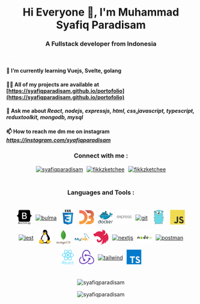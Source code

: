 <style>
  .gambar {
    border-radius: 10px;
    width: 200px;
  }
  .gambar-wrapper {
    display: flex;
    justify-content:center;
    padding-bottom: 20px;
  }
  .performance {
    display:flex;
    flex-wrap: wrap;
    justify-content:center;
    align-items:center;
    gap:10px;
  }
  .sosmed {
    display: flex;
    justify-content:center;
    align-items:center;
    gap:10px;
    padding-bottom: 20px;
  }
  .tech {
    display:flex;
    flex-wrap:wrap;
    justify-content:center;
    align-items:center;
    gap:10px;
    padding: 20px;
  }
  .background {
    background-color: #333;
    display:flex;
    padding: 30px;
    color:white;
    flex-direction:column;
    justify-content:center;
  }
</style>

<p align="center">

<h1 align="center">Hi Everyone 👋, I'm Muhammad Syafiq Paradisam</h1>
<h3 align="center">A Fullstack developer from Indonesia</h3>

<span style="color:white" align="center">hai</span>
#### 🌱 I’m currently learning Vuejs, Svelte, golang

#### 👨‍💻 All of my projects are available at [https://syafiqparadisam.github.io/portofolio](https://syafiqparadisam.github.io/portofolio)

#### 💬 Ask me about *React, nodejs, expressjs, html, css,javascript, typescript, reduxtoolkit, mongodb, mysql*

#### 📫 How to reach me dm me on instagram *<https://instagram.com/syafiqparadisam>*

<h3 align="center">Connect with me :</h3>

<div class="sosmed">
<a href="https://instagram.com/syafiqparadisam" target="blank"><img align="center" src="https://raw.githubusercontent.com/rahuldkjain/github-profile-readme-generator/master/src/images/icons/Social/instagram.svg" alt="syafiqparadisam" height="30" width="40" /></a>
<a href="https://www.youtube.com/@fikkzketchee5661" target="blank"><img align="center" src="https://raw.githubusercontent.com/rahuldkjain/github-profile-readme-generator/master/src/images/icons/Social/youtube.svg" alt="fikkzketchee" height="30" width="40" /></a>
<a href="https://www.linkedin.com/in/syafiq-paradisam-b72749258" target="blank"><img align="center" src="https://raw.githubusercontent.com/rahuldkjain/github-profile-readme-generator/master/src/images/icons/Social/linked-in-alt.svg" alt="fikkzketchee" height="30" width="40" /></a>
</div>

<h3 align="center">Languages and Tools :</h3>
<div align="center" class="tech">
  <a href="https://getbootstrap.com" target="_blank" rel="noreferrer"> <img src="https://raw.githubusercontent.com/devicons/devicon/master/icons/bootstrap/bootstrap-plain-wordmark.svg" alt="bootstrap" width="40" height="40"/> </a>
  <a href="https://bulma.io/" target="_blank" rel="noreferrer"> <img src="https://raw.githubusercontent.com/gilbarbara/logos/804dc257b59e144eaca5bc6ffd16949752c6f789/logos/bulma.svg" alt="bulma" width="40" height="40"/> </a>
  <a href="https://www.w3schools.com/css/" target="_blank" rel="noreferrer"> <img src="https://raw.githubusercontent.com/devicons/devicon/master/icons/css3/css3-original-wordmark.svg" alt="css3" width="40" height="40"/> </a>
  <a href="https://d3js.org/" target="_blank" rel="noreferrer"> <img src="https://raw.githubusercontent.com/devicons/devicon/master/icons/d3js/d3js-original.svg" alt="d3js" width="40" height="40"/> </a>
  <a href="https://www.docker.com/" target="_blank" rel="noreferrer"> <img src="https://raw.githubusercontent.com/devicons/devicon/master/icons/docker/docker-original-wordmark.svg" alt="docker" width="40" height="40"/> </a>
  <a href="https://expressjs.com" target="_blank" rel="noreferrer"> <img src="https://raw.githubusercontent.com/devicons/devicon/master/icons/express/express-original-wordmark.svg" alt="express" width="40" height="40"/> </a>
  <a href="https://git-scm.com/" target="_blank" rel="noreferrer"> <img src="https://www.vectorlogo.zone/logos/git-scm/git-scm-icon.svg" alt="git" width="40" height="40"/> </a> <a href="https://golang.org" target="_blank" rel="noreferrer"> <img src="https://raw.githubusercontent.com/devicons/devicon/master/icons/go/go-original.svg" alt="go" width="40" height="40"/> </a>
  <a href="https://developer.mozilla.org/en-US/docs/Web/JavaScript" target="_blank" rel="noreferrer"> <img src="https://raw.githubusercontent.com/devicons/devicon/master/icons/javascript/javascript-original.svg" alt="javascript" width="40" height="40"/> </a>
  <a href="https://jestjs.io" target="_blank" rel="noreferrer"> <img src="https://www.vectorlogo.zone/logos/jestjsio/jestjsio-icon.svg" alt="jest" width="40" height="40"/> </a>
  <a href="https://www.linux.org/" target="_blank" rel="noreferrer"> <img src="https://raw.githubusercontent.com/devicons/devicon/master/icons/linux/linux-original.svg" alt="linux" width="40" height="40"/> </a> <a href="https://www.mongodb.com/" target="_blank" rel="noreferrer"> <img src="https://raw.githubusercontent.com/devicons/devicon/master/icons/mongodb/mongodb-original-wordmark.svg" alt="mongodb" width="40" height="40"/> </a> <a href="https://www.mysql.com/" target="_blank" rel="noreferrer"> <img src="https://raw.githubusercontent.com/devicons/devicon/master/icons/mysql/mysql-original-wordmark.svg" alt="mysql" width="40" height="40"/> </a> <a href="https://nestjs.com/" target="_blank" rel="noreferrer"> <img src="https://raw.githubusercontent.com/devicons/devicon/master/icons/nestjs/nestjs-plain.svg" alt="nestjs" width="40" height="40"/> </a> <a href="https://nextjs.org/" target="_blank" rel="noreferrer"> <img src="https://cdn.worldvectorlogo.com/logos/nextjs-2.svg" alt="nextjs" width="40" height="40"/> </a> <a href="https://nodejs.org" target="_blank" rel="noreferrer"> <img src="https://raw.githubusercontent.com/devicons/devicon/master/icons/nodejs/nodejs-original-wordmark.svg" alt="nodejs" width="40" height="40"/> </a> <a href="https://postman.com" target="_blank" rel="noreferrer"> <img src="https://www.vectorlogo.zone/logos/getpostman/getpostman-icon.svg" alt="postman" width="40" height="40"/> </a> <a href="https://reactjs.org/" target="_blank" rel="noreferrer"> <img src="https://raw.githubusercontent.com/devicons/devicon/master/icons/react/react-original-wordmark.svg" alt="react" width="40" height="40"/> </a> <a href="https://redux.js.org" target="_blank" rel="noreferrer"> <img src="https://raw.githubusercontent.com/devicons/devicon/master/icons/redux/redux-original.svg" alt="redux" width="40" height="40"/> </a> <a href="https://tailwindcss.com/" target="_blank" rel="noreferrer"> <img src="https://www.vectorlogo.zone/logos/tailwindcss/tailwindcss-icon.svg" alt="tailwind" width="40" height="40"/> </a> <a href="https://www.typescriptlang.org/" target="_blank" rel="noreferrer"> <img src="https://raw.githubusercontent.com/devicons/devicon/master/icons/typescript/typescript-original.svg" alt="typescript" width="40" height="40"/> </a> </div>


<p align="center"><img align="center" src="https://github-readme-stats.vercel.app/api/top-langs?username=syafiqparadisam&show_icons=true&locale=en&layout=compact" alt="syafiqparadisam" /></p>

<p align="center"><img align="center" src="https://github-readme-streak-stats.herokuapp.com/?user=syafiqparadisam&" alt="syafiqparadisam" /></p>

</div>
